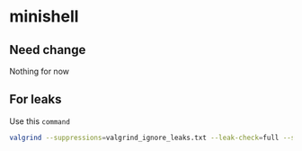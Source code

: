 # minishell

## Need change

Nothing for now

## For leaks
Use this `command`
```sh
valgrind --suppressions=valgrind_ignore_leaks.txt --leak-check=full --show-leak-kinds=all --track-origins=yes --verbose --show-mismatched-frees=yes --read-var-info=yes ./minishell
```
